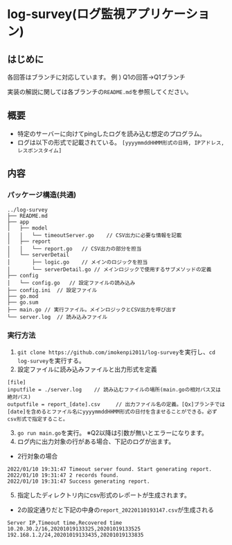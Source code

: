 # log-survey(ログ監視アプリケーション)

## はじめに
各回答はブランチに対応しています。
例 ) Q1の回答→Q1ブランチ

実装の解説に関しては各ブランチの`README.md`を参照してください。

## 概要
- 特定のサーバーに向けてpingしたログを読み込む想定のプログラム。
- ログは以下の形式で記載されている。
`[yyyymmddHHMM形式の日時, IPアドレス, レスポンスタイム]`

## 内容
### パッケージ構造(共通)
```
../log-survey
├── README.md
├── app
│   ├── model
│   │   └── timeoutServer.go    // CSV出力に必要な情報を記載
│   ├── report
│   │   └── report.go   // CSV出力の部分を担当
│   └── serverDetail
│       ├── logic.go    // メインのロジックを担当
│       └── serverDetail.go // メインロジックで使用するサブメソッドの定義
├── config
│   └── config.go   // 設定ファイルの読み込み
├── config.ini  // 設定ファイル
├── go.mod
├── go.sum
├── main.go // 実行ファイル。メインロジックとCSV出力を呼び出す
└── server.log  // 読み込みファイル
```
### 実行方法
1. `git clone https://github.com/imokenpi2011/log-survey`を実行し、`cd log-survey`を実行する。
2. 設定ファイルに読み込みファイルと出力形式を定義
```
[file]
inputfile = ./server.log    // 読み込むファイルの場所(main.goの相対パス又は絶対パス)
outputfile = report_[date].csv     // 出力ファイル名の定義。[Qx]ブランチでは[date]を含めるとファイル名にyyyymmddHHMM形式の日付を含ませることができる。必ずcsv形式で指定すること。
```
3. `go run main.go`を実行。 ※Q2以降は引数が無いとエラーになります。
4. ログ内に出力対象の行がある場合、下記のログが出ます。
- 2行対象の場合
```
2022/01/10 19:31:47 Timeout server found. Start generating report.
2022/01/10 19:31:47 2 records found.
2022/01/10 19:31:47 Success generating report.
```
5. 指定したディレクトリ内にcsv形式のレポートが生成されます。
- 2の設定通りだと下記の中身の`report_20220110193147.csv`が生成される
```
Server IP,Timeout time,Recovered time
10.20.30.2/16,20201019133325,20201019133525
192.168.1.2/24,20201019133435,20201019133835
```